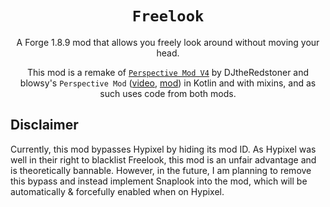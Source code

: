 <div align="center">

# `Freelook`

A Forge 1.8.9 mod that allows you freely look around without moving your head.

This mod is a remake of [`Perspective Mod V4`](https://github.com/DJtheRedstoner/PerspectiveModv4) by DJtheRedstoner and blowsy's `Perspective Mod` ([video](https://youtube.com/watch?v=Ca5GCDY_1nw), [mod](https://bit.ly/freelookbypass)) in Kotlin and with mixins, and as such uses code from both mods.

</div>

## Disclaimer

Currently, this mod bypasses Hypixel by hiding its mod ID. As Hypixel was well in their right to blacklist Freelook, this mod is an unfair advantage and is theoretically bannable. However, in the future, I am planning to remove this bypass and instead implement Snaplook into the mod, which will be automatically & forcefully enabled when on Hypixel.